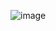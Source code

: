 ![image](https://github.com/omarsbu/200-MHz-Bandwidth-Oscilloscope-/assets/99481191/51edb354-04a1-4630-a62e-c2a73719c053)
